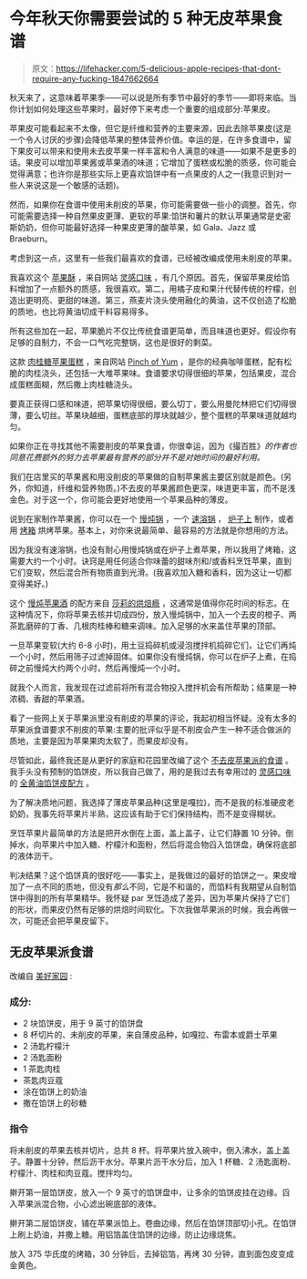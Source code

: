 # 今年秋天你需要尝试的 5 种无皮苹果食谱

> 原文：<https://lifehacker.com/5-delicious-apple-recipes-that-dont-require-any-fucking-1847662664>

秋天来了，这意味着苹果季——可以说是所有季节中最好的季节——即将来临。当你计划如何处理这些苹果时，最好停下来考虑一个重要的组成部分:苹果皮。

苹果皮可能看起来不太像，但它是纤维和营养的主要来源，因此去除苹果皮(这是一个令人讨厌的步骤)会降低苹果的整体营养价值。幸运的是，在许多食谱中，留下果皮可以带来和使用未去皮苹果一样丰富和令人满意的味道——如果不是更多的话。果皮可以增加苹果酱或苹果酒的味道；它增加了蛋糕或松脆的质感，你可能会觉得满意；也许你是那些实际上更喜欢馅饼中有一点果皮的人之一(我意识到对一些人来说这是一个敏感的话题)。

然而，如果你在食谱中使用未削皮的苹果，你可能需要做一些小的调整。首先，你可能需要选择一种自然果皮更薄、更软的苹果:馅饼和薯片的默认苹果通常是史密斯奶奶，但你可能最好选择一种果皮更薄的酸苹果，如 Gala、Jazz 或 Braeburn。

考虑到这一点，这里有一些我们最喜欢的食谱，已经被改编成使用未削皮的苹果。

我喜欢这个 [苹果酥](https://www.inspiredtaste.net/18686/apple-crisp-with-oats-recipe/) ，来自网站 [灵感口味](https://www.inspiredtaste.net/) ，有几个原因。首先，保留苹果皮给馅料增加了一点额外的质感，我很喜欢。第二，用橘子皮和果汁代替传统的柠檬，创造出更明亮、更甜的味道。第三，燕麦片浇头使用融化的黄油，这不仅创造了松脆的质地，也比将黄油切成干料容易得多。

所有这些加在一起，苹果脆片不仅比传统食谱更简单，而且味道也更好。假设你有足够的自制力，不会一口气吃完整锅，这也是很好的剩菜。

这款 [肉桂糖苹果蛋糕](https://pinchofyum.com/cinnamon-sugar-apple-cake) ，来自网站 [Pinch of Yum](https://pinchofyum.com/) ，是你的经典咖啡蛋糕，配有松脆的肉桂浇头，还包括一大堆苹果味。食谱要求切得很细的苹果，包括果皮，混合成蛋糕面糊，然后撒上肉桂糖浇头。

要真正获得口感和味道，把苹果切得很细，要么切丁，要么用曼陀林把它们切得很薄，要么切丝。苹果块越细，蛋糕底部的厚块就越少，整个蛋糕的苹果味道就越均匀。

如果你正在寻找其他不需要削皮的苹果食谱，你很幸运，因为《撮百胜》*的作者也同意花费额外的努力去苹果最有营养的部分并不是对她时间的最好利用。*

我们在店里买的苹果酱和用没削皮的苹果做的自制苹果酱主要区别就是颜色。(另外，你知道，纤维和营养物质。)不去皮的苹果酱颜色更深，味道更丰富，而不是浅金色。对于这一个，你可能会更好地使用一个苹果品种的薄皮。

说到在家制作苹果酱，你可以在一个 [慢炖锅](https://www.wellplated.com/crockpot-applesauce/) ，一个 [速溶锅](https://tidbits-marci.com/instant-pot-applesauce/) ， [炉子上](https://www.allrecipes.com/recipe/142643/blushing-applesauce/) 制作，或者用 [烤箱](https://cookthestory.com/easy-applesauce-recipe-no-peeling/) 烘烤苹果。基本上，对你来说最简单、最容易的方法就是你想用的方法。

因为我没有速溶锅，也没有耐心用慢炖锅或在炉子上煮苹果，所以我用了烤箱，这需要大约一个小时。诀窍是用任何适合你味蕾的甜味剂和/或香料烹饪苹果，直到它们变软，然后混合所有物质直到光滑。(我喜欢加入糖和香料，因为这让一切都变得美好。)

这个 [慢炖苹果酒](https://sallysbakingaddiction.com/homemade-apple-cider/) 的配方来自 [莎莉的烘焙瘾](https://sallysbakingaddiction.com/) ，这通常是值得你花时间的标志。在这种情况下，你将苹果去核并切成四份，放入慢炖锅中，加入一个去皮的橙子、两茶匙磨碎的丁香、几根肉桂棒和糖来调味。加入足够的水来盖住苹果的顶部。

一旦苹果变软(大约 6-8 小时)，用土豆捣碎机或浸泡搅拌机捣碎它们，让它们再炖一个小时，然后用筛子过滤掉固体。如果你没有慢炖锅，你可以在炉子上煮，在捣碎之前慢炖大约两个小时，然后再慢炖一个小时。

就我个人而言，我发现在过滤前将所有混合物投入搅拌机会有所帮助；结果是一种浓稠、香甜的苹果酒。

看了一些网上关于苹果派里没有削皮的苹果的评论，我起初相当怀疑。没有太多的苹果派食谱要求不削皮的苹果:主要的批评似乎是不削皮会产生一种不适合做派的质地，主要是因为苹果果肉太软了，而果皮却没有。

尽管如此，最终我还是从更好的家庭和花园里改编了这个 [不去皮苹果派的食谱](https://www.bhg.com/recipe/pies/no-peel-apple-pie/) 。我手头没有预制的馅饼皮，所以我自己做了，用的是我过去有幸用过的 [灵感口味](https://www.inspiredtaste.net/) 的 [全黄油馅饼皮配方](https://www.inspiredtaste.net/22662/flaky-pie-crust-recipe/) 。

为了解决质地问题，我选择了薄皮苹果品种(这里是嘎拉)，而不是我的标准硬皮老奶奶，我事先将苹果片半熟，这应该有助于它们保持结构，而不是变得糊状。

烹饪苹果片最简单的方法是把开水倒在上面，盖上盖子，让它们静置 10 分钟。倒掉水，向苹果片中加入糖、柠檬汁和面粉，然后将混合物舀入馅饼盘，确保将底部的液体沥干。

判决结果？这个馅饼真的很好吃——事实上，是我做过的最好的馅饼之一。果皮增加了一点不同的质地，但没有*那么*不同，它是不和谐的，而馅料有我期望从自制馅饼中得到的所有苹果精华。我怀疑 par 烹饪造成了差异，因为苹果片保持了它们的形状，而果皮仍然有足够的烘焙时间软化。下次我做苹果派的时候，我会再做一次，可能还会把苹果皮留下。

## **无皮苹果派食谱**

改编自 [美好家园](https://www.bhg.com/recipe/pies/no-peel-apple-pie/) :

### 成分:

*   2 块馅饼皮，用于 9 英寸的馅饼盘
*   8 杯切片的、未削皮的苹果，来自薄皮品种，如嘎拉、布雷本或爵士苹果
*   2 汤匙柠檬汁
*   2 汤匙面粉
*   1 茶匙肉桂
*   茶匙肉豆蔻
*   涂在馅饼上的奶油
*   撒在馅饼上的砂糖

### **指令**

将未削皮的苹果去核并切片，总共 8 杯。将苹果片放入碗中，倒入沸水，盖上盖子。静置十分钟，然后沥干水分。苹果片沥干水分后，加入 1 杯糖、2 汤匙面粉、柠檬汁、肉桂和肉豆蔻。搅拌均匀。

擀开第一层馅饼皮，放入一个 9 英寸的馅饼盘中，让多余的馅饼皮挂在边缘。舀入苹果派混合物，小心滤出碗底部的液体。

擀开第二层馅饼皮，铺在苹果派馅上。卷曲边缘，然后在馅饼顶部切小孔。在馅饼上刷上奶油，并撒上糖。用铝箔盖住馅饼的边缘，防止边缘烧焦。

放入 375 华氏度的烤箱，30 分钟后，去掉铝箔，再烤 30 分钟，直到面包皮变成金黄色。